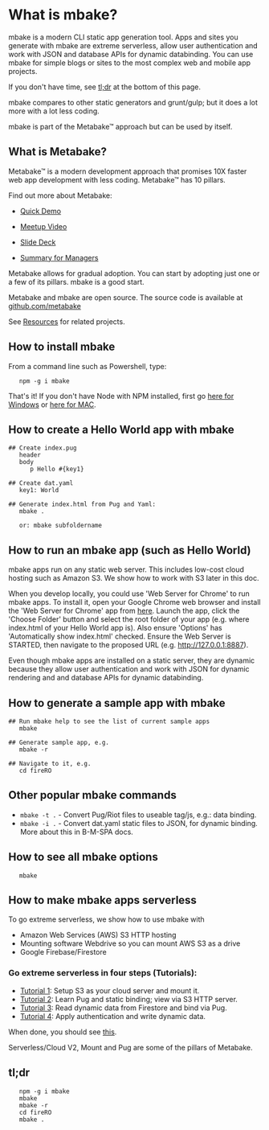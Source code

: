 # What is mbake?

mbake is a modern CLI static app generation tool. Apps and sites you generate with mbake are extreme serverless, allow user authentication and work with JSON and database APIs for dynamic databinding. You can use mbake for simple blogs or sites to the most complex web and mobile app projects.

If you don't have time, see [tl;dr](#tldr) at the bottom of this page.

mbake compares to other static generators and grunt/gulp; but it does a lot more with a lot less coding.

mbake is part of the Metabake&trade; approach but can be used by itself.

## What is Metabake?

Metabake&trade; is a modern development approach that promises 10X faster web app development with less coding. Metabake&trade; has 10 pillars.

Find out more about Metabake:

- [Quick Demo](https://youtu.be/WyCdSFTUIvM)

- <a href='https://vimeo.com/282034037' target='_blank'>Meetup Video</a>

- [Slide Deck](http://prez.metabake.org/p)

- [Summary for Managers](https://www.youtube.com/watch?v=OK-cJNSkQII)

Metabake allows for gradual adoption. You can start by adopting just one or a few of its pillars. mbake is a good start.

Metabake and mbake are open source. The source code is available at [github.com/metabake](https://github.com/metabake)

See [Resources](/mbake/res/) for related projects.

## How to install mbake

From a command line such as Powershell, type:

```
   npm -g i mbake
```

That's it! If you don't have Node with NPM installed, first go [here for Windows](https://nodejs.org/en/download/) or [here for MAC](http://blog.teamtreehouse.com/install-node-js-npm-mac).

## How to create a Hello World app with mbake

```
## Create index.pug
   header
   body
      p Hello #{key1}

## Create dat.yaml
   key1: World

## Generate index.html from Pug and Yaml:
   mbake .

   or: mbake subfoldername
```

## How to run an mbake app (such as Hello World)

mbake apps run on any static web server. This includes low-cost cloud hosting such as Amazon S3. We show how to work with S3 later in this doc.

When you develop locally, you could use 'Web Server for Chrome' to run mbake apps. To install it, open your Google Chrome web browser and install the 'Web Server for Chrome' app from [here](https://chrome.google.com/webstore/search/Web%20Server?_category=apps). Launch the app, click the 'Choose Folder' button and select the root folder of your app (e.g. where index.html of your Hello World app is). Also ensure 'Options' has 'Automatically show index.html' checked. Ensure the Web Server is STARTED, then navigate to the proposed URL (e.g. http://127.0.0.1:8887).

Even though mbake apps are installed on a static server, they are dynamic because they allow user authentication and work with JSON for dynamic rendering and and database APIs for dynamic databinding.

## How to generate a sample app with mbake

```
## Run mbake help to see the list of current sample apps
   mbake

## Generate sample app, e.g.
   mbake -r

## Navigate to it, e.g.
   cd fireRO
```

## Other popular mbake commands

* `mbake -t .` - Convert Pug/Riot files to useable tag/js, e.g.: data binding.
* `mbake -i .` - Convert dat.yaml static files to JSON, for dynamic binding. More about this in B-M-SPA docs.

## How to see all mbake options

```
   mbake
```

## How to make mbake apps serverless

To go extreme serverless, we show how to use mbake with
- Amazon Web Services (AWS) S3 HTTP hosting
- Mounting software Webdrive so you can mount AWS S3 as a drive
- Google Firebase/Firestore

### Go extreme serverless in four steps (Tutorials):

- [Tutorial 1](/mbake/cloud1/): Setup S3 as your cloud server and mount it.
- [Tutorial 2](/mbake/pug1/): Learn Pug and static binding; view via S3 HTTP server.
- [Tutorial 3](/mbake/pug2/): Read dynamic data from Firestore and bind via Pug.
- [Tutorial 4](/mbake/cloud2/): Apply authentication and write dynamic data.

When done, you should see [this](https://youtu.be/-KkPfAnEXyk).

Serverless/Cloud V2, Mount and Pug are some of the pillars of Metabake.

## tl;dr

```
   npm -g i mbake
   mbake
   mbake -r
   cd fireRO
   mbake .
```


